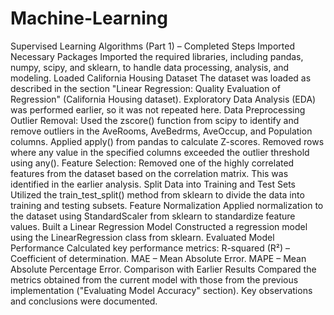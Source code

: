 # Machine-Learning
Supervised Learning Algorithms (Part 1) – Completed Steps
Imported Necessary Packages
Imported the required libraries, including pandas, numpy, scipy, and sklearn, to handle data processing, analysis, and modeling.
Loaded California Housing Dataset
The dataset was loaded as described in the section "Linear Regression: Quality Evaluation of Regression" (California Housing dataset). Exploratory Data Analysis (EDA) was performed earlier, so it was not repeated here.
Data Preprocessing
Outlier Removal:
Used the zscore() function from scipy to identify and remove outliers in the AveRooms, AveBedrms, AveOccup, and Population columns.
Applied apply() from pandas to calculate Z-scores.
Removed rows where any value in the specified columns exceeded the outlier threshold using any().
Feature Selection:
Removed one of the highly correlated features from the dataset based on the correlation matrix. This was identified in the earlier analysis.
Split Data into Training and Test Sets
Utilized the train_test_split() method from sklearn to divide the data into training and testing subsets.
Feature Normalization
Applied normalization to the dataset using StandardScaler from sklearn to standardize feature values.
Built a Linear Regression Model
Constructed a regression model using the LinearRegression class from sklearn.
Evaluated Model Performance
Calculated key performance metrics:
R-squared (R²) – Coefficient of determination.
MAE – Mean Absolute Error.
MAPE – Mean Absolute Percentage Error.
Comparison with Earlier Results
Compared the metrics obtained from the current model with those from the previous implementation ("Evaluating Model Accuracy" section). Key observations and conclusions were documented.
